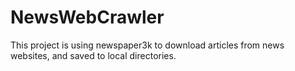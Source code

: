 # NewsWebCrawler

This project is using newspaper3k to download articles from news websites, and saved to local directories.

